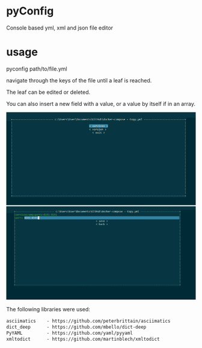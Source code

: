 # pyConfig
 
Console based yml, xml and json file editor

# usage

pyconfig path/to/file.yml

navigate through the keys of the file until a leaf is reached.

The leaf can be edited or deleted.

You can also insert a new field with a value, or a value by itself if in an array.

![Navigate](/navigate.PNG)
![Edit](/edit.PNG)

The following libraries were used:

    asciimatics    - https://github.com/peterbrittain/asciimatics
    dict_deep      - https://github.com/mbello/dict-deep
    PyYAML         - https://github.com/yaml/pyyaml
    xmltodict      - https://github.com/martinblech/xmltodict
